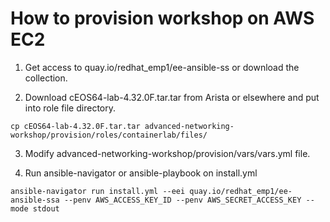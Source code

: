 # How to provision workshop on AWS EC2
1. Get access to quay.io/redhat_emp1/ee-ansible-ss or download the collection.

2. Download cEOS64-lab-4.32.0F.tar.tar from Arista or elsewhere and put into role file directory.
```
cp cEOS64-lab-4.32.0F.tar.tar advanced-networking-workshop/provision/roles/containerlab/files/
```

3. Modify advanced-networking-workshop/provision/vars/vars.yml file.

4. Run ansible-navigator or ansible-playbook on install.yml
```
ansible-navigator run install.yml --eei quay.io/redhat_emp1/ee-ansible-ssa --penv AWS_ACCESS_KEY_ID --penv AWS_SECRET_ACCESS_KEY --mode stdout
```
